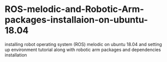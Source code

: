 # ROS-melodic-and-Robotic-Arm-packages-installaion-on-ubuntu-18.04
installing robot operating system (ROS) melodic on ubuntu 18.04 and setting up environment tutorial along with robotic arm packages and dependencies installation 
